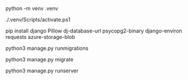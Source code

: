 

python -m venv .venv

./.venv/Scripts/activate.ps1

pip install django Pillow dj-database-url psycopg2-binary django-environ requests azure-storage-blob 

python3 manage.py runmigrations

python3 manage.py migrate

python3 manage.py runserver

